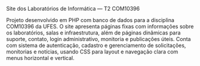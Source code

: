 Site dos Laboratórios de Informática — T2 COM10396

Projeto desenvolvido em PHP com banco de dados para a disciplina COM10396 da UFES. O site apresenta páginas fixas com informações sobre os laboratórios, salas e infraestrutura, além de páginas dinâmicas para suporte, contato, login administrativo, monitoria e publicações úteis. Conta com sistema de autenticação, cadastro e gerenciamento de solicitações, monitorias e notícias, usando CSS para layout e navegação clara com menus horizontal e vertical.
